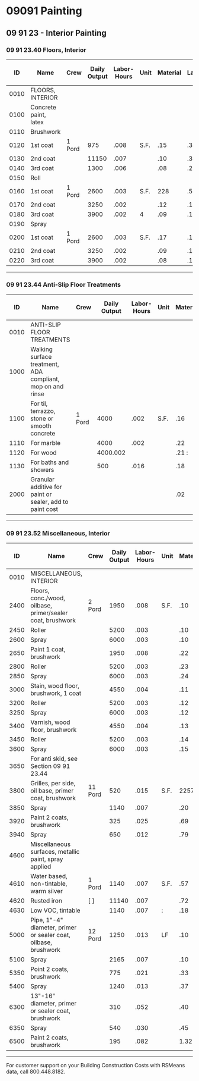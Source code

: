 # 09091 Painting

## 09 91 23 - Interior Painting

### 09 91 23.40 Floors, Interior

| ID    | Name                                   | Crew   | Daily Output | Labor-Hours | Unit | Material | Labor | Equipment | Total | Total Incl O&P |
|-------|----------------------------------------|--------|-------------|-------------|------|----------|-------|-----------|-------|----------------|
| 0010  | FLOORS, INTERIOR                       |        |             |             |      |          |       |           |       |                |
| 0100  | Concrete paint, latex                  |        |             |             |      |          |       |           |       |                |
| 0110  | Brushwork                              |        |             |             |      |          |       |           |       |                |
| 0120  | 1st coat                               | 1 Pord | 975         | .008        | S.F. | .15      | .332  |           | .54   | 765            |
| 0130  | 2nd coat                               |        | 11150       | .007        |      | .10      | .33   |           | .43   |                |
| 0140  | 3rd coat                               |        | 1300        | .006        |      | .08      | .29   |           | .371  |                |
| 0150  | Roll                                   |        |             |             |      |          |       |           |       |                |
| 0160  | 1st coat                               | 1 Pord | 2600        | .003        | S.F. | 228      | .520  |           | .35   | 734            |
| 0170  | 2nd coat                               |        | 3250        | .002        |      | .12      | .12   |           | .24   |                |
| 0180  | 3rd coat                               |        | 3900        | .002        | 4    | .09      | .10   |           | .19   | 2              |
| 0190  | Spray                                  |        |             |             |      |          |       |           |       |                |
| 0200  | 1st coat                               | 1 Pord | 2600        | .003        | S.F. | .17      | .155  |           | .32   | 422            |
| 0210  | 2nd coat                               |        | 3250        | .002        |      | .09      | .12   |           | .211  |                |
| 0220  | 3rd coat                               |        | 3900        | .002        |      | .08      | .10   |           | .181  | 21             |

---

### 09 91 23.44 Anti-Slip Floor Treatments

| ID    | Name                                   | Crew   | Daily Output | Labor-Hours | Unit | Material | Labor | Equipment | Total | Total Incl O&P |
|-------|----------------------------------------|--------|-------------|-------------|------|----------|-------|-----------|-------|----------------|
| 0010  | ANTI-SLIP FLOOR TREATMENTS             |        |             |             |      |          |       |           |       |                |
| 1000  | Walking surface treatment, ADA compliant, mop on and rinse |        |             |             |      |          |       |           |       |                |
| 1100  | For til, terrazzo, stone or smooth concrete | 1 Pord | 4000        | .002        | S.F. | .16      | DOOR  |           | .26   | 33330          |
| 1110  | For marble                             |        | 4000        | .002        |      | .22      | .10   |           | .32   |                |
| 1120  | For wood                               |        | 4000.002    |             |      | .21 :    | .10   |           | .311  |                |
| 1130  | For baths and showers                  |        | 500         | .016        |      | .18      | .761  |           | .94   | 1.3            |
| 2000  | Granular additive for paint or sealer, add to paint cost |        |             |             |      | .02      |       |           | .02   |                |

---

### 09 91 23.52 Miscellaneous, Interior

| ID    | Name                                   | Crew   | Daily Output | Labor-Hours | Unit | Material | Labor | Equipment | Total | Total Incl O&P |
|-------|----------------------------------------|--------|-------------|-------------|------|----------|-------|-----------|-------|----------------|
| 0010  | MISCELLANEOUS, INTERIOR                |        |             |             |      |          |       |           |       |                |
| 2400  | Floors, conc./wood, oilbase, primer/sealer coat, brushwork | 2 Pord | 1950        | .008        | S.F. | .10      | .39   |           | 122132222322 | 6              |
| 2450  | Roller                                 |        | 5200        | .003        |      | .10      | .15   |           | .25   | 3              |
| 2600  | Spray                                  |        | 6000        | .003        |      | .10      | .13   |           |       | دار            |
| 2650  | Paint 1 coat, brushwork                |        | 1950        | .008        |      | .22      | .39   |           | .61   | 8              |
| 2800  | Roller                                 |        | 5200        | .003        |      | .23      | .15   |           | .38   | 4              |
| 2850  | Spray                                  |        | 6000        | .003        |      | .24      | .13   |           | .37   | 4              |
| 3000  | Stain, wood floor, brushwork, 1 coat   |        | 4550        | .004        |      | .11      | .17 1 |           | .28   | .3             |
| 3200  | Roller                                 |        | 5200        | .003        |      | .12      | .15   |           | .27   | 3              |
| 3250  | Spray                                  |        | 6000        | .003        |      | .12      | .13   |           | .25   |                |
| 3400  | Varnish, wood floor, brushwork         |        | 4550        | .004        |      | .13      | .17   |           | .30   |                |
| 3450  | Roller                                 |        | 5200        | .003        |      | .14      | .15   |           | .29   | 33             |
| 3600  | Spray                                  |        | 6000        | .003        |      | .15      | ಪ13   |           | .28   |                |
| 3650  | For anti skid, see Section 09 91 23.44 |        |             |             |      |          |       |           |       |                |
| 3800  | Grilles, per side, oil base, primer coat, brushwork | 11 Pord | 520         | .015        | S.F. | 2257     | .74   |           | .94   | 1.3            |
| 3850  | Spray                                  |        | 1140        | .007        |      | .20      | .34   |           | .54   | 7              |
| 3920  | Paint 2 coats, brushwork               |        | 325         | .025        |      | .69      | 1.18  |           | 1.87  | 2.5            |
| 3940  | Spray                                  |        | 650         | .012        |      | .79      | .59   |           | 1.38  | 1.7            |
| 4600  | Miscellaneous surfaces, metallic paint, spray applied |        |             |             |      |          |       |           |       |                |
| 4610  | Water based, non-tintable, warm silver | 1 Pord | 1140        | .007        | S.F. | .57      | .34   |           | .91   | 1.11           |
| 4620  | Rusted iron                            | [ ]    | 11140       | .007        |      | .72      | .34   |           | 1.06  | 1.2            |
| 4630  | Low VOC, tintable                      |        | 1140        | .007        | :    | .18      | .34   |           | .52   | 7              |
| 5000  | Pipe, 1"-4" diameter, primer or sealer coat, oilbase, brushwork | 12 Pord | 1250        | .013        | LF   | .10      | .61   |           | .71   | 1.0            |
| 5100  | Spray                                  |        | 2165        | .007        |      | .10      | .35   |           | .45   | .6             |
| 5350  | Point 2 coats, brushwork               |        | 775         | .021        |      | .33      | .99   |           | 1.32  | 1.8            |
| 5400  | Spray                                  |        | 1240        | .013        |      | .37      | .62   |           | .99   | 1.3            |
| 6300  | 13"-16" diameter, primer or sealer coat, brushwork |        | 310         | .052        |      | .40      | 2.47  |           | 2.87  | 4.1            |
| 6350  | Spray                                  |        | 540         | .030        |      | .45      | 1.42  |           | 1.87  | 2.5            |
| 6500  | Paint 2 coats, brushwork               |        | 195         | .082        |      | 1.32     | 3.92  |           | 5.24  | 7.2            |

---

For customer support on your Building Construction Costs with RSMeans data, call 800.448.8182.